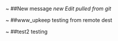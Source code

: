 ~
##New message
*new Edit pulled from git*

~
##www_upkeep
testing from remote dest


~
##test2
testing
